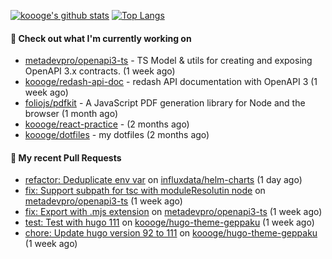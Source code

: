 [![koooge's github stats](https://github-readme-stats.vercel.app/api?username=koooge&count_private=true&show_icons=true)](https://github.com/anuraghazra/github-readme-stats)
[![Top Langs](https://github-readme-stats.vercel.app/api/top-langs/?username=koooge&langs_count=5)](https://github.com/anuraghazra/github-readme-stats)

#### 👷 Check out what I'm currently working on

- [metadevpro/openapi3-ts](https://github.com/metadevpro/openapi3-ts) - TS Model &amp; utils for creating and exposing OpenAPI 3.x contracts. (1 week ago)
- [koooge/redash-api-doc](https://github.com/koooge/redash-api-doc) - redash API documentation with OpenAPI 3 (1 week ago)
- [foliojs/pdfkit](https://github.com/foliojs/pdfkit) - A JavaScript PDF generation library for Node and the browser (1 month ago)
- [koooge/react-practice](https://github.com/koooge/react-practice) -  (2 months ago)
- [koooge/dotfiles](https://github.com/koooge/dotfiles) - my dotfiles (2 months ago)

#### 🔨 My recent Pull Requests

- [refactor: Deduplicate env var](https://github.com/influxdata/helm-charts/pull/556) on [influxdata/helm-charts](https://github.com/influxdata/helm-charts) (1 day ago)
- [fix: Support subpath for tsc with moduleResolutin node](https://github.com/metadevpro/openapi3-ts/pull/117) on [metadevpro/openapi3-ts](https://github.com/metadevpro/openapi3-ts) (1 week ago)
- [fix: Export with .mjs extension](https://github.com/metadevpro/openapi3-ts/pull/116) on [metadevpro/openapi3-ts](https://github.com/metadevpro/openapi3-ts) (1 week ago)
- [test: Test with hugo 111](https://github.com/koooge/hugo-theme-geppaku/pull/15) on [koooge/hugo-theme-geppaku](https://github.com/koooge/hugo-theme-geppaku) (1 week ago)
- [chore: Update hugo version 92 to 111](https://github.com/koooge/hugo-theme-geppaku/pull/14) on [koooge/hugo-theme-geppaku](https://github.com/koooge/hugo-theme-geppaku) (1 week ago)
